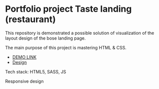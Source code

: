 # Portfolio project Taste landing (restaurant)
This repository is demonstrated a possible solution of visualization of the layout design of the bose landing page.

The main purpose of this project is mastering HTML & CSS.

- [DEMO LINK](https://v-vytrykush.github.io/taste-landing/)
- [Design](https://www.figma.com/file/dVBa7wx6E0y2wiSODQdhut/Untitled?node-id=2%3A225)

Tech stack: HTML5, SASS, JS

Responsive design
